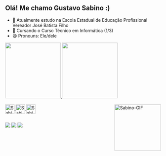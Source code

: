 ## Olá! Me chamo Gustavo Sabino :)

- 🔭 Atualmente estudo na Escola Estadual de Educação Profissional Vereador José Batista Filho
- 🌱 Cursando o Curso Técnico em Informática (1/3)
- 😄 Pronouns: Ele/dele

<div>
  <a href="https://github.com/guhsabino19">
    <img height="180em" src="https://github-readme-stats.vercel.app/api?username=guhsabino19&show_icons=true&theme=merko"/>
    <img height="180em" src="https://github-readme-stats.vercel.app/api/top-langs/?username=guhsabino19&layout=compact&theme=merko"/>
</div>

<div style="display: inline_block"><br>
  <img align="center" alt="Sabino-CSS" height="30" widht="40" src="https://cdn.jsdelivr.net/gh/devicons/devicon@latest/icons/css3/css3-original.svg" />
  <img align="center" alt="Sabino-HTML" height="30" widht="40" src="https://cdn.jsdelivr.net/gh/devicons/devicon@latest/icons/html5/html5-original.svg" />
  <img align="center" alt="Sabino-Python" height="30" widht="40" src="https://cdn.jsdelivr.net/gh/devicons/devicon@latest/icons/python/python-original.svg" />
  <img align="right" alt="Sabino-GIF" height= "150" widht= "100" src="https://github.com/user-attachments/assets/2eb8a3c9-0635-4a28-a846-8e425b963120" />
</div>

##

<div>
  <a href="https://www.linkedin.com/in/gustavo-sabino-medeiros-b0ba49336/" target="_blank"><img src="https://img.shields.io/badge/LinkedIn-0077B5?style=for-the-badge&logo=linkedin&logoColor=white"></a>
  <a href="https://www.instagram.com/sabiin0x_/?next=%2F" target="_blank"><img src="https://img.shields.io/badge/Instagram-E4405F?style=for-the-badge&logo=instagram&logoColor=white"></a>
  <a href="mailto:gustavosabinomedeiros9@gmail.com"><img src="https://img.shields.io/badge/Gmail-D14836?style=for-the-badge&logo=gmail&logoColor=white"></a>
</div>
